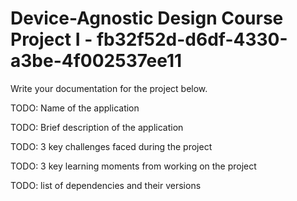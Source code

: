 # Device-Agnostic Design Course Project I - fb32f52d-d6df-4330-a3be-4f002537ee11

Write your documentation for the project below.

TODO: Name of the application

TODO: Brief description of the application

TODO: 3 key challenges faced during the project

TODO: 3 key learning moments from working on the project

TODO: list of dependencies and their versions